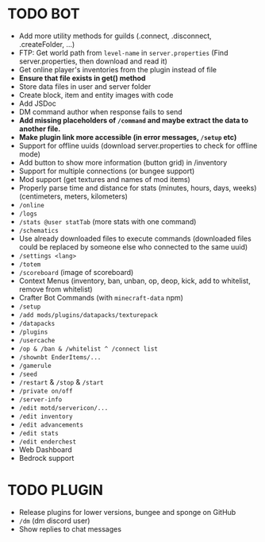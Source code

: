 # TODO BOT

+ Add more utility methods for guilds (.connect, .disconnect, .createFolder, ...)
+ FTP: Get world path from `level-name` in `server.properties` (Find server.properties, then download and read it)
+ Get online player's inventories from the plugin instead of file
+ **Ensure that file exists in get() method**
+ Store data files in user and server folder
+ Create block, item and entity images with code
+ Add JSDoc
+ DM command author when response fails to send
+ **Add missing placeholders of `/command` and maybe extract the data to another file.**
+ **Make plugin link more accessible (in error messages, `/setup` etc)**
+ Support for offline uuids (download server.properties to check for offline mode)
+ Add button to show more information (button grid) in /inventory
+ Support for multiple connections (or bungee support)
+ Mod support (get textures and names of mod items)
+ Properly parse time and distance for stats (minutes, hours, days, weeks) (centimeters, meters, kilometers)
+ `/online`
+ `/logs`
+ `/stats @user statTab` (more stats with one command)
+ `/schematics`
+ Use already downloaded files to execute commands (downloaded files could be replaced by someone else who connected to the same uuid)
+ `/settings <lang>`
+ `/totem`
+ `/scoreboard` (image of scoreboard)
+ Context Menus (inventory, ban, unban, op, deop, kick, add to whitelist, remove from whitelist)
+ Crafter Bot Commands (with `minecraft-data` npm)
+ `/setup`
+ `/add mods/plugins/datapacks/texturepack`
+ `/datapacks`
+ `/plugins`
+ `/usercache`
+ `/op & /ban & /whitelist ^ /connect list`
+ `/shownbt EnderItems/...`
+ `/gamerule`
+ `/seed`
+ `/restart` & `/stop` & `/start`
+ `/private on/off`
+ `/server-info`
+ `/edit motd/servericon/...`
+ `/edit inventory`
+ `/edit advancements`
+ `/edit stats`
+ `/edit enderchest`
+ Web Dashboard
+ Bedrock support

# TODO PLUGIN
+ Release plugins for lower versions, bungee and sponge on GitHub
+ `/dm` (dm discord user)
+ Show replies to chat messages